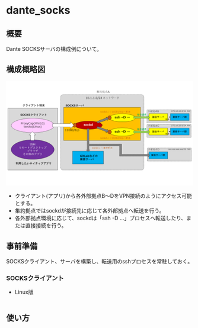 # dante_socks

## 概要
Dante SOCKSサーバの構成例について。

## 構成概略図
![構成概略図](https://github.com/yhtigre/dante_socks/blob/imgs/imgs/fig01.png?raw=true)
- クライアント(アプリ)から各外部拠点B～DをVPN接続のようにアクセス可能とする。
- 集約拠点ではsockdが接続先に応じて各外部拠点へ転送を行う。
- 各外部拠点環境に応じて、sockdは「ssh -D ...」プロセスへ転送したり、または直接接続を行う。

## 事前準備
SOCKSクライアント、サーバを構築し、転送用のsshプロセスを常駐しておく。

### SOCKSクライアント
- Linux版
```Bash
```

## 使い方
